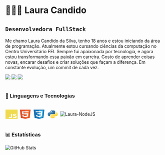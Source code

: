 # 👩🏻‍💻 Laura Candido

## `Desenvolvedora FullStack` ## 

Me chamo Laura Candido da Silva, tenho 18 anos e estou iniciando da área de programação. Atualmente estou cursando ciências da computação no Centro Universitário FEI. Sempre fui apaixonada por tecnologia, e agora estou transformando essa paixão em carreira. Gosto de aprender coisas novas, encarar desafios e criar soluções que façam a diferença. Em constante evolução, um commit de cada vez.

<div> 
  <a href="https://www.instagram.com/candidolcss" target="_blank"><img src="https://img.shields.io/badge/-Instagram-%23E4405F?style=for-the-badge&logo=instagram&logoColor=white" target="_blank"></a>
  <a href = "mailto:candidolaura013@gmail.com"><img src="https://img.shields.io/badge/-Gmail-%23333?style=for-the-badge&logo=gmail&logoColor=white" target="_blank"></a>
  <a href="https://www.linkedin.com/in/laura-candido-a60253362/" target="_blank"><img src="https://img.shields.io/badge/-LinkedIn-%230077B5?style=for-the-badge&logo=linkedin&logoColor=white" target="_blank"></a> 
  
</div>

#
### 🤖 Linguagens e Tecnologias
<div style="display: inline_block"><br>
  <img align="center" alt="Laura-Js" height="30" width="40" src="https://raw.githubusercontent.com/devicons/devicon/master/icons/javascript/javascript-plain.svg">
  <img align="center" alt="Laura-HTML" height="30" width="40" src="https://raw.githubusercontent.com/devicons/devicon/master/icons/html5/html5-original.svg">
  <img align="center" alt="Laura-CSS" height="30" width="40" src="https://raw.githubusercontent.com/devicons/devicon/master/icons/css3/css3-original.svg">
    <img align="center" alt="Laura-Python" height="30" width="40" src="https://raw.githubusercontent.com/devicons/devicon/master/icons/python/python-original.svg">
    <img align="center" alt="Laura-NodeJS" height="30" width="40" src="https://cdn.jsdelivr.net/gh/devicons/devicon@latest/icons/nodejs/nodejs-original-wordmark.svg" />
</div>

<br/>

### 📊 Estatísticas

<p>
  <img 
    align="left" 
    alt="GitHub Stats" 
    height="200" 
    style="padding-right: 10px;" 
    src="https://github-readme-stats.vercel.app/api?username=lauracandido-dev&show_icons=true&theme=radical&include_all_commits=true&locale=pt-br" 
  />

<!-- <img 
      align="left" 
      alt="GitHub Stats" 
      height="100" 
      src="https://github-readme-stats.vercel.app/api/top-langs/?username=lauracandido-dev&theme=tokyonight&layout=compact&custom_title=Tecnologias&langs_count=9" 
  /> -->

